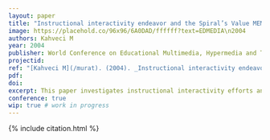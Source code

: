 ```yaml
---
layout: paper
title: "Instructional interactivity endeavor and the Spiral’s Value MEMEs"
image: https://placehold.co/96x96/6A0DAD/ffffff?text=EDMEDIA\n2004
authors: Kahveci M
year: 2004
publisher: World Conference on Educational Multimedia, Hypermedia and Telecommunications (ED-MEDIA)
projectid:
ref: "[Kahveci M](/murat). (2004). _Instructional interactivity endeavor and the Spiral’s Value MEMEs_. Paper presented at the World Conference on Educational Multimedia, Hypermedia and Telecommunications (ED-MEDIA). Lugano, Switzerland. June 21 - 26, 2004."
pdf:
doi:
excerpt: This paper investigates instructional interactivity efforts and their connection to the Spiral’s Value MEMEs framework.
conference: true
wip: true # work in progress 
---
```


{% include citation.html %}